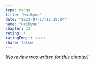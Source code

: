 ```yaml
---
type: manga
title: "Haikyuu"
date: "2023-07-17T12:39:04"
name: "Haikyuu"
chapter: 23
rating: 4
ratingEmoji: ⭐️⭐️⭐️⭐️
share: false
---
```


*[No review was written for this chapter]*

